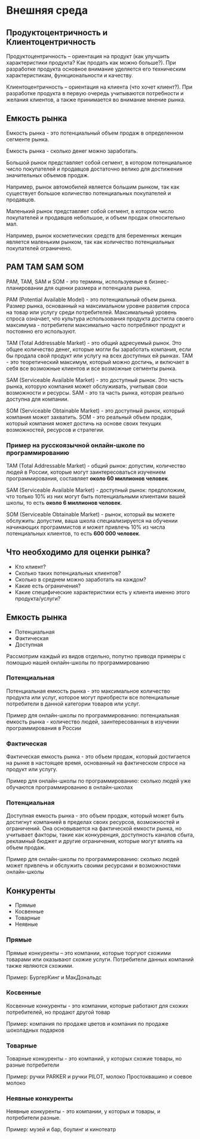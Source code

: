 # Внешняя среда

## Продуктоцентричность и Клиентоцентричность

Продуктоцентричность – ориентация на продукт (как улучшить
характеристики продукта? Как продать как можно больше?).
При разработке продукта основное внимание уделяется его техническим характеристикам, функциональности и качеству.

Клиентоцентричность – ориентация на клиента (что хочет
клиент?). При разработке продукта в первую очередь учитываются потребности и желания клиентов, а также принимается во внимание мнение рынка.

## Емкость рынка

Емкость рынка - это потенциальный объем продаж в определенном сегменте рынка.

Емкость рынка - сколько денег можно заработать.

Большой рынок представляет собой сегмент, в котором потенциальное число покупателей и продавцов достаточно велико для достижения значительных объемов продаж.

Например, рынок автомобилей является большим рынком, так как существует большое количество потенциальных покупателей и продавцов.

Маленький рынок представляет собой сегмент, в котором число покупателей и продавцов небольшое, и объем продаж относительно мал.

Например, рынок косметических средств для беременных женщин является маленьким рынком, так как количество потенциальных покупателей ограничено.

## PAM TAM SAM SOM

PAM, TAM, SAM и SOM - это термины, используемые в бизнес-планировании для оценки размера и потенциала рынка.

PAM (Potential Available Model) - это потенциальный объем рынка. Размер рынка, основанный на максимальном уровне развития спроса на товар или услугу среди потребителей. Максимальный уровень спроса означает, что культура использования продукта достигла своего максимума - потребители максимально часто потребляют продукт и постоянно его используют.

TAM (Total Addressable Market) - это общий адресуемый рынок. Это общее количество денег, которые могли бы заработать компания, если бы продала свой продукт или услугу на всех доступных ей рынках. TAM - это теоретический максимум, который можно достичь, и включает в себя все возможные клиентов и все возможные сегменты рынка.

SAM (Serviceable Available Market) - это доступный рынок. Это часть рынка, которую компания может обслуживать, учитывая свои возможности и ресурсы. SAM - это та часть рынка, которая реально доступна для компании.

SOM (Serviceable Obtainable Market) - это доступный рынок, который компания может захватить. SOM - это реальный объем продаж, который компания может достичь на основе своих текущих возможностей, ресурсов и стратегии.

### Пример на русскоязычной онлайн-школе по программированию

TAM (Total Addressable Market) - общий рынок: допустим, количество людей в России, которые могут заинтересоваться изучением программирования, составляет **около 60 миллионов человек**.

SAM (Serviceable Available Market) - доступный рынок: предположим, что только 10% из них могут быть потенциальными клиентами вашей школы, то есть **около 6 миллионов человек**.

SOM (Serviceable Obtainable Market) - рынок, который вы можете обслужить: допустим, ваша школа специализируется на обучении начинающих программистов и может привлечь 10% из числа потенциальных клиентов, то есть **600 000 человек**.

## Что необходимо для оценки рынка?

- Кто клиент?
- Сколько таких потенциальных клиентов?
- Сколько в среднем можно заработать на каждом?
- Какие есть ограничения?
- Какие специфические характеристики есть у клиента именно
  этого продукта/услуги?

## Емкость рынка

- Потенциальная
- Фактическая
- Доступная

Рассмотрим каждый из видов отдельно, попутно приводя примеры с помощью нашей онлайн-школы по программированию

### Потенциальная

Потенциальная емкость рынка - это максимальное количество продукта или услуг, которое могут приобрести все потенциальные потребители в данной категории товаров или услуг.

Пример для онлайн-школы по программированию: потенциальная емкость рынка - количество людей, заинтересованных в изучении программирования в России

### Фактическая

Фактическая емкость рынка - это объем продаж, который достигается на рынке в настоящее время, основанный на фактическом спросе на продукт или услугу.

Пример для онлайн-школы по программированию: сколько людей уже обучаются программированию в онлайн-школах

### Потенциальная

Доступная емкость рынка - это объем продаж, который может быть достигнут компанией в пределах своих ресурсов, возможностей и ограничений. Она основывается на фактической емкости рынка, но учитывает факторы, такие как конкуренция, доступность каналов сбыта, рекламный бюджет и другие ограничения, которые могут влиять на объем продаж.

Пример для онлайн-школы по программированию: сколько людей может привлечь и обслужить своими ресурсами и возможностями онлайн-школы

## Конкуренты

- Прямые
- Косвенные
- Товарные
- Неявные

### Прямые

Прямые конкуренты – это компании, которые торгуют схожими товарами или
оказывают схожие услуги. Потребители данных компаний
также являются схожими.

Пример: БургерКинг и МакДональдс

### Косвенные

Косвенные конкуренты - это компании, которые работают для схожих потребителей, но продают другой товар

Пример: компания по продаже цветов и компания по продаже шоколадных подарков

### Товарные

Товарные конкуренты - это компаний, у которых схожие товары, но разные потребители

Пример: ручки PARKER и ручки PILOT, молоко Простоквашино и соевое молоко

### Неявные конкуренты

Неявные конкуренты - это компании, у которых и товары, и потребители разные.

Пример: музей и бар, боулинг и кинотеатр
